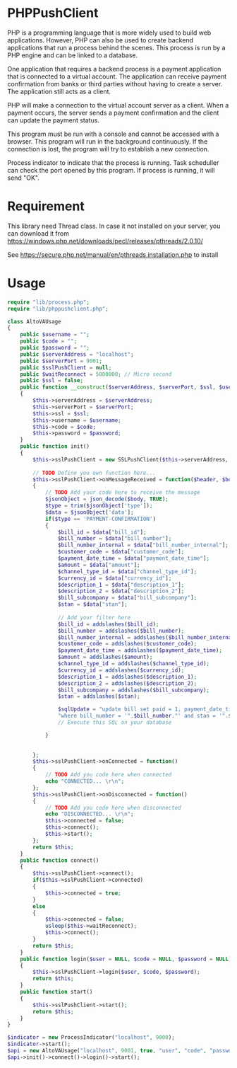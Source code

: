 # PHPPushClient

PHP is a programming language that is more widely used to build web applications. However, PHP can also be used to create backend applications that run a process behind the scenes. This process is run by a PHP engine and can be linked to a database.

One application that requires a backend process is a payment application that is connected to a virtual account. The application can receive payment confirmation from banks or third parties without having to create a server. The application still acts as a client.

PHP will make a connection to the virtual account server as a client. When a payment occurs, the server sends a payment confirmation and the client can update the payment status.

This program must be run with a console and cannot be accessed with a browser. This program will run in the background continuously. If the connection is lost, the program will try to establish a new connection.

Process indicator to indicate that the process is running. Task scheduller can check the port opened by this program. If process is running, it will send "OK".

# Requirement

This library need Thread class. In case it not installed on your server, you can download it from
https://windows.php.net/downloads/pecl/releases/pthreads/2.0.10/

See https://secure.php.net/manual/en/pthreads.installation.php to install

# Usage

```php
require "lib/process.php";
require "lib/phppushclient.php";

class AltoVAUsage
{
	public $username = "";
	public $code = "";
	public $password = "";
	public $serverAddress = "localhost";
	public $serverPort = 9001;
	public $sslPushClient = null;
	public $waitReconnect = 5000000; // Micro second
	public $ssl = false;
	public function __construct($serverAddress, $serverPort, $ssl, $username, $code, $password)
	{
		$this->serverAddress = $serverAddress;
		$this->serverPort = $serverPort;
		$this->ssl = $ssl;
		$this->username = $username;
		$this->code = $code;
		$this->password = $password;
	}
	public function init()
	{
		$this->sslPushClient = new SSLPushClient($this->serverAddress, $this->serverPort, $this->ssl);
		
		// TODO Define you own function here...
		$this->sslPushClient->onMessageReceived = function($header, $body)
		{
			// TODO Add your code here to receive the message
			$jsonObject = json_decode($body, TRUE);
			$type = trim($jsonObject['type']);
			$data = $jsonObject['data'];
			if($type == 'PAYMENT-CONFIRMATION')
			{
				$bill_id = $data["bill_id"];
				$bill_number = $data["bill_number"];
				$bill_number_internal = $data["bill_number_internal"];
				$customer_code = $data["customer_code"];
				$payment_date_time = $data["payment_date_time"];
				$amount = $data["amount"];
				$channel_type_id = $data["channel_type_id"];
				$currency_id = $data["currency_id"];
				$description_1 = $data["description_1"];
				$description_2 = $data["description_2"];
				$bill_subcompany = $data["bill_subcompany"];
				$stan = $data["stan"];
				
				// Add your filter here
				$bill_id = addslashes($bill_id);
				$bill_number = addslashes($bill_number);
				$bill_number_internal = addslashes($bill_number_internal);
				$customer_code = addslashes($customer_code);
				$payment_date_time = addslashes($payment_date_time);
				$amount = addslashes($amount);
				$channel_type_id = addslashes($channel_type_id);
				$currency_id = addslashes($currency_id);
				$description_1 = addslashes($description_1);
				$description_2 = addslashes($description_2);
				$bill_subcompany = addslashes($bill_subcompany);
				$stan = addslashes($stan);

				$sqlUpdate = "update bill set paid = 1, payment_date_time = '".$payment_date_time."', channel_type_id = '".$channel_type_id."', payment_amount = ".$amount." ".
				"where bill_number = '".$bill_number."' and stan = '".$stan."' ";
				// Execute this SQL on your database

			}
			
			
		};
		$this->sslPushClient->onConnected = function()
		{
			// TODO Add you code here when connected
			echo "CONNECTED... \r\n";
		};
		$this->sslPushClient->onDisconnected = function()
		{
			// TODO Add you code here when disconnected
			echo "DISCONNECTED... \r\n";
			$this->connected = false;
			$this->connect();
			$this->start();
		};
		return $this;
	}
	public function connect()
	{
		$this->sslPushClient->connect();
		if($this->sslPushClient->connected)
		{
			$this->connected = true;
		}
		else
		{
			$this->connected = false;
			usleep($this->waitReconnect);
			$this->connect();
		}
		return $this;
	}
	public function login($user = NULL, $code = NULL, $password = NULL)
	{
		$this->sslPushClient->login($user, $code, $password);
		return $this;
	}
	public function start()
	{
		$this->sslPushClient->start();
		return $this;
	}
}

$indicator = new ProcessIndicator("localhost", 9000);
$indicator->start();
$api = new AltoVAUsage("localhost", 9001, true, "user", "code", "password");
$api->init()->connect()->login()->start();

```
